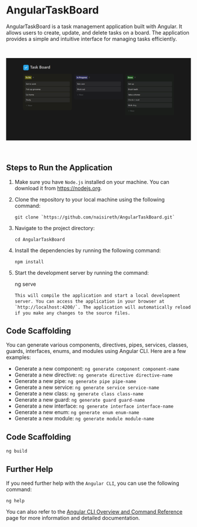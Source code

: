 # AngularTaskBoard

AngularTaskBoard is a task management application built with Angular. It allows users to create, update, and delete tasks on a board. The application provides a simple and intuitive interface for managing tasks efficiently.

<img src="src/assets/images/angular-task-board.png" alt="angular-task-board" style="margin: 30px auto">

## Steps to Run the Application

1. Make sure you have `Node.js` installed on your machine. You can download it from https://nodejs.org.

2. Clone the repository to your local machine using the following command:

    ```$ 
    git clone `https://github.com/naisireth/AngularTaskBoard.git`
    ```

3. Navigate to the project directory:

    ```$ 
    cd AngularTaskBoard
    ``` 

4. Install the dependencies by running the following command:
   
   ```$
   npm install
   ``` 

5. Start the development server by running the command:

    ng serve
        
    ```$
    This will compile the application and start a local development server. You can access the application in your browser at `http://localhost:4200/`. The application will automatically reload if you make any changes to the source files.
    ``` 

## Code Scaffolding

You can generate various components, directives, pipes, services, classes, guards, interfaces, enums, and modules using Angular CLI. Here are a few examples:

* Generate a new component: `ng generate component component-name`
* Generate a new directive: `ng generate directive directive-name`
* Generate a new pipe: `ng generate pipe pipe-name`
* Generate a new service: `ng generate service service-name`
* Generate a new class: `ng generate class class-name`
* Generate a new guard: `ng generate guard guard-name`
* Generate a new interface: `ng generate interface interface-name`
* Generate a new enum: `ng generate enum enum-name`
* Generate a new module: `ng generate module module-name`

## Code Scaffolding

```$
ng build
```
## Further Help

If you need further help with the `Angular CLI`, you can use the following command:

```$
ng help
```

You can also refer to the [Angular CLI Overview and Command Reference](https://angular.io/cli) page for more information and detailed documentation.